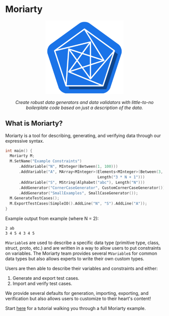 # Moriarty

<p align="center">
  <img width="250px" src="logo.png" alt="Moriarty Logo">
</p>
<p align="center">
  <em>Create robust data generators and data validators with little-to-no<br>
  boilerplate code based on just a description of the data.</em>
</p>

## What is Moriarty?

Moriarty is a tool for describing, generating, and verifying data through our
expressive syntax.

```c++
int main() {
  Moriarty M;
  M.SetName("Example Constraints")
      .AddVariable("N", MInteger(Between(1, 100)))
      .AddVariable("A", MArray<MInteger>(Elements<MInteger>(Between(3, 5)),
                                         Length("3 * N + 1")))
      .AddVariable("S", MString(Alphabet("abc"), Length("N")))
      .AddGenerator("CornerCaseGenerator", CustomCornerCaseGenerator())
      .AddGenerator("SmallExamples", SmallCaseGenerator());
  M.GenerateTestCases();
  M.ExportTestCases(SimpleIO().AddLine("N", "S").AddLine("A"));
}
```

Example output from example (where N = 2):

```
2 ab
3 4 5 4 3 4 5
```

`MVariable`s are used to describe a specific data type (primitive type, class,
struct, proto, etc.) and are written in a way to allow users to put constraints
on variables. The Moriarty team provides several `MVariable`s for common data
types but also allows experts to write their own custom types.

Users are then able to describe their variables and constraints and either:

1.  Generate and export test cases.
1.  Import and verify test cases.

We provide several defaults for generation, importing, exporting, and
verification but also allows users to customize to their heart's content!

Start <a href="docs/getting_started.md">here</a> for a tutorial walking you
through a full Moriarty example.
